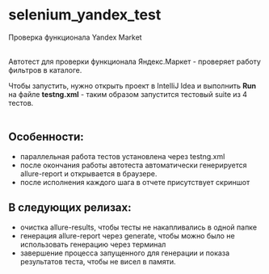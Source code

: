 # selenium_yandex_test
Проверка функционала Yandex Market

<br>
Автотест для проверки функционала Яндекс.Маркет - проверяет работу фильтров в каталоге.
<p>
<p>
Чтобы запустить, нужно открыть проект в IntelliJ Idea и выполнить <b>Run</b> на файле <b>testng.xml</b> - таким образом запустится тестовый suite из 4 тестов.
<br>
<br>
<h2>Особенности:</h2>
<ul><li>параллельная работа тестов установлена через testng.xml</li>
<li>после окончания работы автотеста автоматически генерируется allure-report и открывается в браузере.</li>
<li>после исполнения каждого шага в отчете присутствует скриншот</li></ul>
<p>
<p>
<h2>В следующих релизах:</h2>
<ul><li>очистка allure-results, чтобы тесты не накапливались в одной папке</li>
<li>генерация allure-report через generate, чтобы можно было не использовать генерацию через терминал</li>
<li>завершение процесса запущенного для генерации и показа результатов теста, чтобы не висел в памяти.</li></ul>
